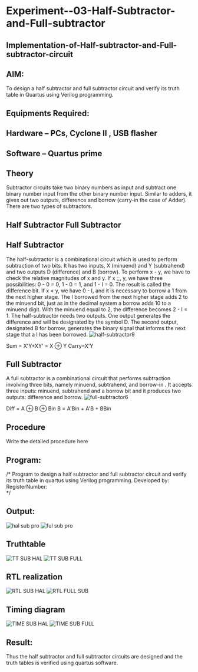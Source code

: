 # Experiment--03-Half-Subtractor-and-Full-subtractor
## Implementation-of-Half-subtractor-and-Full-subtractor-circuit
## AIM:
To design a half subtractor and full subtractor circuit and verify its truth table in Quartus using Verilog programming.

## Equipments Required:
## Hardware – PCs, Cyclone II , USB flasher
## Software – Quartus prime
## Theory
Subtractor circuits take two binary numbers as input and subtract one binary number input from the other binary number input. Similar to adders, it gives out two outputs, difference and borrow (carry-in the case of Adder). There are two types of subtractors.

## Half Subtractor Full Subtractor
## Half Subtractor
The half-subtractor is a combinational circuit which is used to perform subtraction of two bits. It has two inputs, X (minuend) and Y (subtrahend) and two outputs D (difference) and B (borrow). To perform x - y, we have to check the relative magnitudes of x and y. If x ;;, y, we have three possibilities: 0 - 0 = 0, 1 - 0 = 1, and 1 - I = 0. The result is called the difference bit. If x < y, we have 0 - I, and it is necessary to borrow a 1 from the next higher stage. The I borrowed from the next higher stage adds 2 to the minuend bit, just as in the decimal system a borrow adds 10 to a minuend digit. With the minuend equal to 2, the difference becomes 2 - I = 1. The half-subtractor needs two outputs. One output generates the difference and will be designated by the symbol D. The second output, designated B for borrow, generates the binary signal that informs the next stage that a I has been borrowed.
![half-subtractor9](https://user-images.githubusercontent.com/36288975/166112538-58c3bc7c-ee5d-4e6a-ac8d-8e8328efe27a.png)


Sum = X'Y+XY' = X ⊕ Y
Carry=X'Y

## Full Subtractor
A full subtractor is a combinational circuit that performs subtraction involving three bits, namely minuend, subtrahend, and borrow-in . It accepts three inputs: minuend, subtrahend and a borrow bit and it produces two outputs: difference and borrow. 
![full-subtractor6](https://user-images.githubusercontent.com/36288975/166112541-24c68359-3de8-4674-ae22-8272ffc385ed.png)


Diff = A ⊕ B ⊕ Bin B = A'Bin + A'B + BBin

## Procedure



Write the detailed procedure here 


## Program:
/*
Program to design a half subtractor and full subtractor circuit and verify its truth table in quartus using Verilog programming.
Developed by: 
RegisterNumber:  
*/

## Output:
![hal sub pro](https://github.com/AnbuSelvanS7/Experiment--03-Half-Subtractor-and-Full-subtractor/assets/151528411/6b4d1423-7e49-4222-9022-13cb83847e8f)
![ful sub pro](https://github.com/AnbuSelvanS7/Experiment--03-Half-Subtractor-and-Full-subtractor/assets/151528411/f5103ce3-9a64-4f23-bb2b-938b1cb3f879)

## Truthtable
![TT SUB HAL](https://github.com/AnbuSelvanS7/Experiment--03-Half-Subtractor-and-Full-subtractor/assets/151528411/3a0f02c2-f5c5-4c27-8017-2a1222e2ec77)
![TT SUB FULL](https://github.com/AnbuSelvanS7/Experiment--03-Half-Subtractor-and-Full-subtractor/assets/151528411/e8c03850-11b7-442e-8c67-a9c1060e3489)

##  RTL realization
![RTL SUB HAL](https://github.com/AnbuSelvanS7/Experiment--03-Half-Subtractor-and-Full-subtractor/assets/151528411/1eb37290-b271-459d-8a60-7fe8686ee4b0)
![RTL FULL SUB](https://github.com/AnbuSelvanS7/Experiment--03-Half-Subtractor-and-Full-subtractor/assets/151528411/9a8187c2-96f7-4aea-a261-d633f43e7dca)

## Timing diagram 
![TIME SUB HAL](https://github.com/AnbuSelvanS7/Experiment--03-Half-Subtractor-and-Full-subtractor/assets/151528411/536a7154-8d33-46b4-8c7a-36e7962e8f1b)
![TIME SUB FULL](https://github.com/AnbuSelvanS7/Experiment--03-Half-Subtractor-and-Full-subtractor/assets/151528411/b6cff474-7caf-4595-9dd2-5bc038fea9ad)

## Result:
Thus the half subtractor and full subtractor circuits are designed and the truth tables is verified using quartus software.
